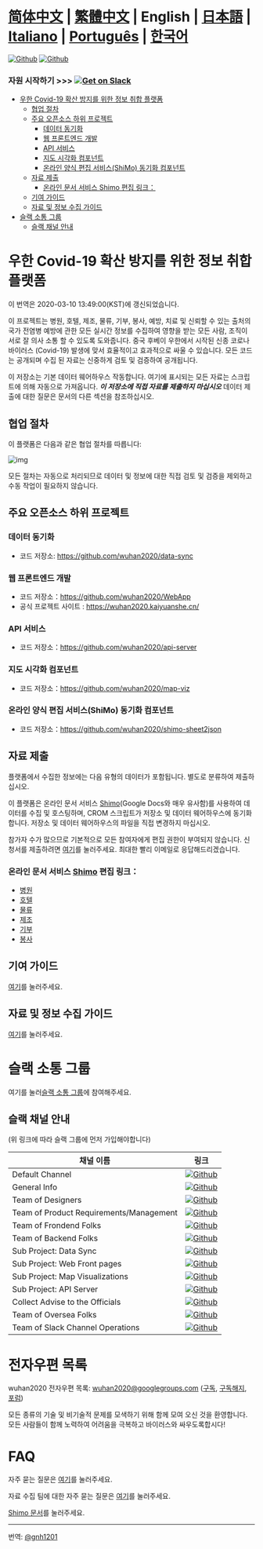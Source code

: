 # [简体中文](./README.md) | [繁體中文](./README_TW.md) | English | [日本語](./README_JP.md) | [Italiano](./README_IT.md) | [Português](./README_PT.md) | [한국어](./README_KO.md) <!-- omit in toc -->

[![Github](https://img.shields.io/badge/wuhan2020-Community%20Website-green.svg?style=for-the-badge&colorB=red)](https://community.wuhan2020.org.cn/en-us/)
[![Github](https://img.shields.io/badge/wuhan2020-OFFICIAL%20ANNOUNCEMENT-green.svg?style=for-the-badge&colorB=red)](https://community.wuhan2020.org.cn/en-us/blog/wuhan2020-official-announcement.html)

### 자원 시작하기         >>> [![Get on Slack](https://img.shields.io/badge/slack-join-orange.svg)](https://join.slack.com/t/wuhan2020/shared_invite/enQtOTQxMTU4MzgyNTYwLWIxMTMyNWI4NWE2YTk3NGRjZGJhMjUzNmJhMjg1MDQ3OTEzNDE5NGY4MWFhMjRlYWU4MmE3ZGQyOGU4N2YwMzY)

- [우한 Covid-19 확산 방지를 위한 정보 취합 플랫폼](#information-collection-platform-for-wuhan-Covid-19-epidemic-prevention)
  - [협업 절차](#collaboration-process)
  - [주요 오픈소스 하위 프로젝트](#major-open-source-sub-projects)
    - [데이터 동기화](#data-synchronization)
    - [웹 프론트엔드 개발](#web-front-end-development)
    - [API 서비스](#api-service)
    - [지도 시각화 컴포넌트](#map-visualization-components)
    - [온라인 양식 편집 서비스(ShiMo) 동기화 컴포넌트](#online-form-editing-serviceshimo-synchronization-component)
  - [자료 제출](#data-submission)
    - [온라인 문서 서비스 Shimo 편집 링크：](#online-document-service-shimo-edit-link)
  - [기여 가이드](#contribution-guide)
  - [자료 및 정보 수집 가이드](#data-and-information-collection-guide)
- [슬랙 소통 그룹](#slack-communication-group)
  - [슬랙 채널 안내](#slack-channel-navigation)

# 우한 Covid-19 확산 방지를 위한 정보 취합 플랫폼
이 번역은  2020-03-10 13:49:00(KST)에 갱신되었습니다.

이 프로젝트는 병원, 호텔, 제조, 물류, 기부, 봉사, 예방, 치료 및 신뢰할 수 있는 출처의 국가 전염병 예방에 관한 모든 실시간 정보를 수집하여 영향을 받는 모든 사람, 조직이 서로 잘 의사 소통 할 수 있도록 도와줍니다. 중국 후베이 우한에서 시작된 신종 코로나 바이러스 (Covid-19) 발생에 맞서 효율적이고 효과적으로 싸울 수 있습니다. 모든 코드는 공개되며 수집 된 자료는 신중하게 검토 및 검증하여 공개됩니다.

이 저장소는 기본 데이터 웨어하우스 작동합니다. 여기에 표시되는 모든 자료는 스크립트에 의해 자동으로 가져옵니다. **_이 저장소에 직접 자료를 제출하지 마십시오_** 데이터 제출에 대한 질문은 문서의 다른 섹션을 참조하십시오.


## 협업 절차

이 플랫폼은 다음과 같은 협업 절차를 따릅니다:

![img](https://yokii.cn/i/en.jpg)

모든 절차는 자동으로 처리되므로 데이터 및 정보에 대한 직접 검토 및 검증을 제외하고 수동 작업이 필요하지 않습니다.

##  주요 오픈소스 하위 프로젝트

### 데이터 동기화

- 코드 저장소: https://github.com/wuhan2020/data-sync

### 웹 프론트엔드 개발

- 코드 저장소：https://github.com/wuhan2020/WebApp
- 공식 프로젝트 사이트 : https://wuhan2020.kaiyuanshe.cn/

### API 서비스

- 코드 저장소：https://github.com/wuhan2020/api-server

### 지도 시각화 컴포넌트

- 코드 저장소：https://github.com/wuhan2020/map-viz

### 온라인 양식 편집 서비스(ShiMo) 동기화 컴포넌트

- 코드 저장소：https://github.com/wuhan2020/shimo-sheet2json

## 자료 제출

플랫폼에서 수집한 정보에는 다음 유형의 데이터가 포함됩니다. 별도로 분류하여 제출하십시오.

이 플랫폼은 온라인 문서 서비스 [Shimo](https://shimo.im/welcome)(Google Docs와 매우 유사함)를 사용하여 데이터를 수집 및 호스팅하며, CROM 스크립트가 저장소 및 데이터 웨어하우스에 동기화합니다. 저장소 및 데이터 웨어하우스의 파일을 직접 변경하지 마십시오.

참가자 수가 많으므로 기본적으로 모든 참여자에게 편집 권한이 부여되지 않습니다. 신청서를 제출하려면 [여기](https://shimo.im/forms/YVJkGrGCWwQPTpqY/fill)를 눌러주세요. 최대한 빨리 이메일로 응답해드리겠습니다.

### 온라인 문서 서비스 [Shimo](https://shimo.im/welcome) 편집 링크：

- [병원](https://shimo.im/sheets/q6WP3DpKKgVW63Pr/4WbFN/)
- [호텔](https://shimo.im/sheets/Hd9C3QytrJK3RWxG/z1rye/)
- [물류](https://shimo.im/sheets/RTHXp3ghtKXY3GcC/MODOC/)
- [제조](https://shimo.im/sheets/pchvJ6ddyRHHdXtv/MODOC/)
- [기부](https://shimo.im/sheets/W3gxW6cwkYTDY6DD/)
- [봉사](https://shimo.im/sheets/JgXjYCJJTRQxJ3GP/MODOC/)

## 기여 가이드

[여기](./CONTRIBUTING_EN.md)를 눌러주세요.

## 자료 및 정보 수집 가이드
[여기](./INFORMATION_GUIDE_EN.md)를 눌러주세요.

# 슬랙 소통 그룹

여기를 눌러[슬랙 소통 그룹](https://join.slack.com/t/wuhan2020/shared_invite/enQtOTQxMTU4MzgyNTYwLWIxMTMyNWI4NWE2YTk3NGRjZGJhMjUzNmJhMjg1MDQ3OTEzNDE5NGY4MWFhMjRlYWU4MmE3ZGQyOGU4N2YwMzY)에 참여해주세요.

## 슬랙 채널 안내

(위 링크에 따라 슬랙 그룹에 먼저 가입해야합니다)

| 채널 이름               | 링크              |
|----------------------------|----------------------|
| Default Channel               | [![Github](https://img.shields.io/badge/Slack%20Channel-%23anti--2019--ncov-green.svg?style=flat-square&colorB=blue)](https://app.slack.com/client/TT5U1VCPQ/CSS83MZUK)              |
| General Info           | [![Github](https://img.shields.io/badge/Slack%20Channel-%23general-green.svg?style=flat-square&colorB=blue)](https://app.slack.com/client/TT5U1VCPQ/CSTGKFRCH)                       |
| Team of Designers             | [![Github](https://img.shields.io/badge/Slack%20Channel-%23team--designer-green.svg?style=flat-square&colorB=blue)](https://app.slack.com/client/TT5U1VCPQ/CT70SHJQ0)                |
| Team of Product Requirements/Management     | [![Github](https://img.shields.io/badge/Slack%20Channel-%23team--requirement--management-green.svg?style=flat-square&colorB=blue)](https://app.slack.com/client/TT5U1VCPQ/CT99VDWS2) |
| Team of Frondend Folks            | [![Github](https://img.shields.io/badge/Slack%20Channel-%23team--frontend-green.svg?style=flat-square&colorB=blue)](https://app.slack.com/client/TT5U1VCPQ/CT93L48H5)                |
| Team of Backend Folks             | [![Github](https://img.shields.io/badge/Slack%20Channel-%23team--backend-green.svg?style=flat-square&colorB=blue)](https://app.slack.com/client/TT5U1VCPQ/CT93MCEJK)                 |
| Sub Project: Data Sync       | [![Github](https://img.shields.io/badge/Slack%20Channel-%23proj--data--sync-green.svg?style=flat-square&colorB=blue)](https://app.slack.com/client/TT5U1VCPQ/CT4AV807P)              |
| Sub Project: Web Front pages    | [![Github](https://img.shields.io/badge/Slack%20Channel-%23proj--front--pages-green.svg?style=flat-square&colorB=blue)](https://app.slack.com/client/TT5U1VCPQ/CSTPXN533)            |
| Sub Project: Map Visualizations | [![Github](https://img.shields.io/badge/Slack%20Channel-%23proj--map--visualization-green.svg?style=flat-square&colorB=blue)](https://app.slack.com/client/TT5U1VCPQ/CT6HW3X8E)      |
| Sub Project: API Server      | [![Github](https://img.shields.io/badge/Slack%20Channel-%23api--server-green.svg?style=flat-square&colorB=blue)](https://app.slack.com/client/TT5U1VCPQ/CT3V5CDKJ)                   |
| Collect Advise to the Officials       | [![Github](https://img.shields.io/badge/Slack%20Channel-%23help--advisement-green.svg?style=flat-square&colorB=blue)](https://app.slack.com/client/TT5U1VCPQ/CT7AABP53)              |
| Team of Oversea Folks               | [![Github](https://img.shields.io/badge/Slack%20Channel-%23team--overseas-green.svg?style=flat-square&colorB=blue)](https://app.slack.com/client/TT5U1VCPQ/CTAM5R65U)                |
| Team of Slack Channel Operations      | [![Github](https://img.shields.io/badge/Slack%20Channel-%23proj--operation-green.svg?style=flat-square&colorB=blue)](https://app.slack.com/client/TT5U1VCPQ/CSX1X74M9)               |

# 전자우편 목록

wuhan2020 전자우편 목록: [wuhan2020@googlegroups.com](https://groups.google.com/forum/#!forum/wuhan2020) ([구독](mailto:wuhan2020+subscribe@googlegroups.com), [구독해지](mailto:wuhan2020+unsubscribe@googlegroups.com), [포럼](https://groups.google.com/forum/#!forum/wuhan2020))

모든 종류의 기술 및 비기술적 문제를 모색하기 위해 함께 모여 오신 것을 환영합니다. 모든 사람들이 함께 노력하여 어려움을 극복하고 바이러스와 싸우도록합시다!

# FAQ

자주 묻는 질문은 [여기](https://community.wuhan2020.org.cn/en-us/docs/overview/faq.html)를 눌러주세요.

자료 수집 팀에 대한 자주 묻는 질문은 [여기](https://shimo.im/docs은/JqX9CvrqphPV9T3J/)를 눌러주세요.


[Shimo 문서](https://shimo.im/docs/DdWvXvtvpxrqrJ83)를 눌러주세요.

---
번역: [@gnh1201](https://github.com/gnh1201)

